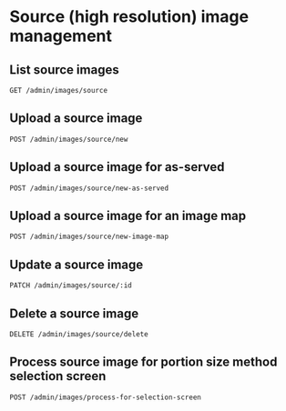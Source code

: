 # Source (high resolution) image management

## List source images

`GET /admin/images/source`

## Upload a source image

`POST /admin/images/source/new`

## Upload a source image for as-served

`POST /admin/images/source/new-as-served`

## Upload a source image for an image map

`POST /admin/images/source/new-image-map`

## Update a source image

`PATCH /admin/images/source/:id`

## Delete a source image

`DELETE /admin/images/source/delete`

## Process source image for portion size method selection screen

`POST /admin/images/process-for-selection-screen`
